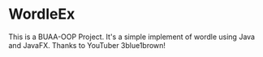 # WordleEx
This is a BUAA-OOP Project.
It's a simple implement of wordle using Java and JavaFX.
Thanks to YouTuber 3blue1brown!
